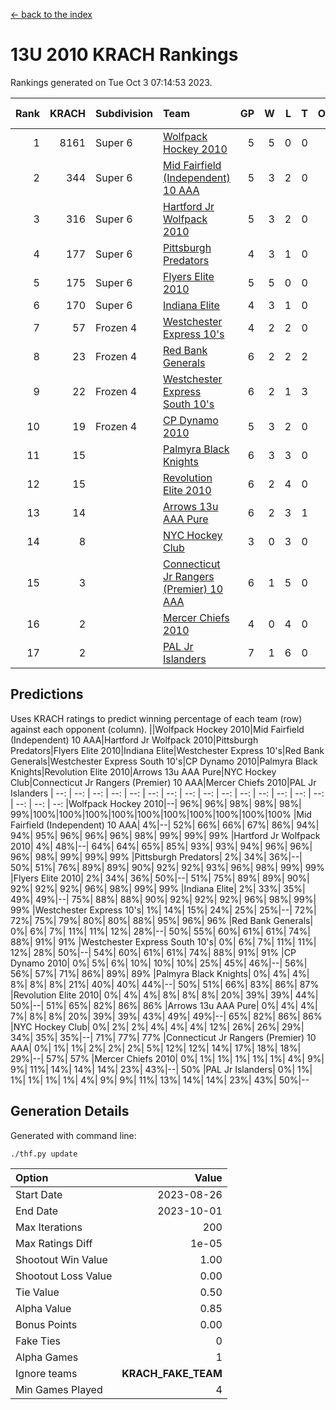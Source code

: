 [<- back to the index](readme.md)
# 13U 2010 KRACH Rankings
Rankings generated on Tue Oct  3 07:14:53 2023.

Rank|KRACH|Subdivision|Team|GP|W|L|T|OTW|OTL|SoS|Exp Wins|Win Diff
---:|---:|:---|:---|---:|---:|---:|---:|---:|---:|---:|---:|---:
1|8161|Super 6|[Wolfpack Hockey 2010](https://gamesheetstats.com/seasons/3664/teams/140960/schedule)|5|5|0|0|0|0|223|5.8|-0.0
2|344|Super 6|[Mid Fairfield (Independent) 10 AAA](https://gamesheetstats.com/seasons/3664/teams/140956/schedule)|5|3|2|0|0|0|2735|3.8|-0.0
3|316|Super 6|[Hartford Jr Wolfpack 2010](https://gamesheetstats.com/seasons/3664/teams/140957/schedule)|5|3|2|0|0|0|2734|3.8|-0.0
4|177|Super 6|[Pittsburgh Predators](https://gamesheetstats.com/seasons/3664/teams/140974/schedule)|4|3|1|0|0|0|74|3.9|0.0
5|175|Super 6|[Flyers Elite 2010](https://gamesheetstats.com/seasons/3664/teams/140963/schedule)|5|5|0|0|0|0|4|5.9|0.0
6|170|Super 6|[Indiana Elite](https://gamesheetstats.com/seasons/3664/teams/144350/schedule)|4|3|1|0|0|0|75|3.9|0.0
7|57|Frozen 4|[Westchester Express 10's](https://gamesheetstats.com/seasons/3664/teams/140967/schedule)|4|2|2|0|0|0|138|2.8|-0.0
8|23|Frozen 4|[Red Bank Generals](https://gamesheetstats.com/seasons/3664/teams/140962/schedule)|6|2|2|2|0|1|93|3.9|0.0
9|22|Frozen 4|[Westchester Express South 10's](https://gamesheetstats.com/seasons/3664/teams/140971/schedule)|6|2|1|3|0|0|59|4.4|0.0
10|19|Frozen 4|[CP Dynamo 2010](https://gamesheetstats.com/seasons/3664/teams/140968/schedule)|5|3|2|0|0|0|59|3.9|0.0
11|15||[Palmyra Black Knights](https://gamesheetstats.com/seasons/3664/teams/140973/schedule)|6|3|3|0|0|0|13|3.9|0.0
12|15||[Revolution Elite 2010](https://gamesheetstats.com/seasons/3664/teams/140975/schedule)|6|2|4|0|0|0|1221|2.9|0.0
13|14||[Arrows 13u AAA Pure](https://gamesheetstats.com/seasons/3664/teams/140965/schedule)|6|2|3|1|0|0|26|3.3|-0.0
14|8||[NYC Hockey Club](https://gamesheetstats.com/seasons/3664/teams/140966/schedule)|3|0|3|0|0|0|174|0.9|0.0
15|3||[Connecticut Jr Rangers (Premier) 10 AAA](https://gamesheetstats.com/seasons/3664/teams/140958/schedule)|6|1|5|0|0|0|99|1.9|0.0
16|2||[Mercer Chiefs 2010](https://gamesheetstats.com/seasons/3664/teams/140964/schedule)|4|0|4|0|0|0|46|0.9|0.0
17|2||[PAL Jr Islanders](https://gamesheetstats.com/seasons/3664/teams/140969/schedule)|7|1|6|0|0|0|13|1.9|0.0

## Predictions
Uses KRACH ratings to predict winning percentage of each team (row) against each opponent (column).
||Wolfpack Hockey 2010|Mid Fairfield (Independent) 10 AAA|Hartford Jr Wolfpack 2010|Pittsburgh Predators|Flyers Elite 2010|Indiana Elite|Westchester Express 10's|Red Bank Generals|Westchester Express South 10's|CP Dynamo 2010|Palmyra Black Knights|Revolution Elite 2010|Arrows 13u AAA Pure|NYC Hockey Club|Connecticut Jr Rangers (Premier) 10 AAA|Mercer Chiefs 2010|PAL Jr Islanders
| --: | --: | --: | --: | --: | --: | --: | --: | --: | --: | --: | --: | --: | --: | --: | --: | --: | --: 
|Wolfpack Hockey 2010|--| 96%| 96%| 98%| 98%| 98%| 99%|100%|100%|100%|100%|100%|100%|100%|100%|100%|100%
|Mid Fairfield (Independent) 10 AAA|  4%|--| 52%| 66%| 66%| 67%| 86%| 94%| 94%| 95%| 96%| 96%| 96%| 98%| 99%| 99%| 99%
|Hartford Jr Wolfpack 2010|  4%| 48%|--| 64%| 64%| 65%| 85%| 93%| 93%| 94%| 96%| 96%| 96%| 98%| 99%| 99%| 99%
|Pittsburgh Predators|  2%| 34%| 36%|--| 50%| 51%| 76%| 89%| 89%| 90%| 92%| 92%| 93%| 96%| 98%| 99%| 99%
|Flyers Elite 2010|  2%| 34%| 36%| 50%|--| 51%| 75%| 89%| 89%| 90%| 92%| 92%| 92%| 96%| 98%| 99%| 99%
|Indiana Elite|  2%| 33%| 35%| 49%| 49%|--| 75%| 88%| 88%| 90%| 92%| 92%| 92%| 96%| 98%| 99%| 99%
|Westchester Express 10's|  1%| 14%| 15%| 24%| 25%| 25%|--| 72%| 72%| 75%| 79%| 80%| 80%| 88%| 95%| 96%| 96%
|Red Bank Generals|  0%|  6%|  7%| 11%| 11%| 12%| 28%|--| 50%| 55%| 60%| 61%| 61%| 74%| 88%| 91%| 91%
|Westchester Express South 10's|  0%|  6%|  7%| 11%| 11%| 12%| 28%| 50%|--| 54%| 60%| 61%| 61%| 74%| 88%| 91%| 91%
|CP Dynamo 2010|  0%|  5%|  6%| 10%| 10%| 10%| 25%| 45%| 46%|--| 56%| 56%| 57%| 71%| 86%| 89%| 89%
|Palmyra Black Knights|  0%|  4%|  4%|  8%|  8%|  8%| 21%| 40%| 40%| 44%|--| 50%| 51%| 66%| 83%| 86%| 87%
|Revolution Elite 2010|  0%|  4%|  4%|  8%|  8%|  8%| 20%| 39%| 39%| 44%| 50%|--| 51%| 65%| 82%| 86%| 86%
|Arrows 13u AAA Pure|  0%|  4%|  4%|  7%|  8%|  8%| 20%| 39%| 39%| 43%| 49%| 49%|--| 65%| 82%| 86%| 86%
|NYC Hockey Club|  0%|  2%|  2%|  4%|  4%|  4%| 12%| 26%| 26%| 29%| 34%| 35%| 35%|--| 71%| 77%| 77%
|Connecticut Jr Rangers (Premier) 10 AAA|  0%|  1%|  1%|  2%|  2%|  2%|  5%| 12%| 12%| 14%| 17%| 18%| 18%| 29%|--| 57%| 57%
|Mercer Chiefs 2010|  0%|  1%|  1%|  1%|  1%|  1%|  4%|  9%|  9%| 11%| 14%| 14%| 14%| 23%| 43%|--| 50%
|PAL Jr Islanders|  0%|  1%|  1%|  1%|  1%|  1%|  4%|  9%|  9%| 11%| 13%| 14%| 14%| 23%| 43%| 50%|--

## Generation Details

Generated with command line:
```
./thf.py update
```

| Option | Value |
| :----- | ----: |
| Start Date | 2023-08-26 |
| End Date | 2023-10-01 |
| Max Iterations | 200 |
| Max Ratings Diff | 1e-05 |
| Shootout Win Value | 1.00 |
| Shootout Loss Value | 0.00 |
| Tie Value | 0.50 |
| Alpha Value | 0.85 |
| Bonus Points | 0.00 |
| Fake Ties | 0 |
| Alpha Games | 1 |
| Ignore teams | __KRACH_FAKE_TEAM__ |
| Min Games Played | 4 |

